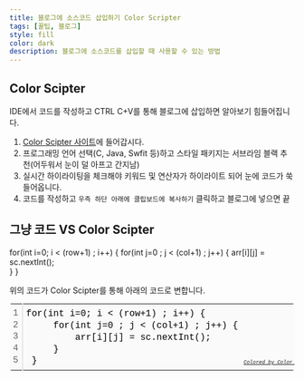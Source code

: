 ```yaml
---
title: 블로그에 소스코드 삽입하기 Color Scripter
tags: [꿀팁, 블로그]
style: fill
color: dark
description: 블로그에 소스코드를 삽입할 때 사용할 수 있는 방법
---
```


## Color Scipter
IDE에서 코드를 작성하고 CTRL C+V를 통해 블로그에 삽입하면 알아보기 힘들어집니다.

1. [Color Scipter 사이트](https://colorscripter.com/)에 들어갑시다.
2. 프로그래밍 언어 선택(C, Java, Swfit 등)하고 스타일 패키지는 서브라임 블랙 추천(어두워서 눈이 덜 아프고 간지남)
3. 실시간 하이라이팅을 체크해야 키워드 및 연산자가 하이라이트 되어 눈에 코드가 쑥 들어옵니다.
4. 코드를 작성하고 `우측 하단 아래에 클립보드에 복사하기` 클릭하고 블로그에 넣으면 끝


## 그냥 코드 VS Color Scipter 

for(int i=0; i < (row+1) ; i++) {
 	for(int j=0 ; j < (col+1) ; j++) {
 		arr[i][j] = sc.nextInt();					
 	}
 }

위의 코드가 Color Scipter를 통해 아래의 코드로 변합니다.

 <div class="colorscripter-code" style="color:#010101;font-family:Consolas, 'Liberation Mono', Menlo, Courier, monospace !important; position:relative !important;overflow:auto"><table class="colorscripter-code-table" style="margin:0;padding:0;border:none;background-color:#fafafa;border-radius:4px;" cellspacing="0" cellpadding="0"><tr><td style="padding:6px;border-right:2px solid #e5e5e5"><div style="margin:0;padding:0;word-break:normal;text-align:right;color:#666;font-family:Consolas, 'Liberation Mono', Menlo, Courier, monospace !important;line-height:130%"><div style="line-height:130%">1</div><div style="line-height:130%">2</div><div style="line-height:130%">3</div><div style="line-height:130%">4</div><div style="line-height:130%">5</div></div></td><td style="padding:6px 0;text-align:left"><div style="margin:0;padding:0;color:#010101;font-family:Consolas, 'Liberation Mono', Menlo, Courier, monospace !important;line-height:130%"><div style="padding:0 6px; white-space:pre; line-height:130%">for(int&nbsp;i=0;&nbsp;i&nbsp;&lt;&nbsp;(row+1)&nbsp;;&nbsp;i++)&nbsp;{</div><div style="padding:0 6px; white-space:pre; line-height:130%">&nbsp;&nbsp;&nbsp;&nbsp;&nbsp;for(int&nbsp;j=0&nbsp;;&nbsp;j&nbsp;&lt;&nbsp;(col+1)&nbsp;;&nbsp;j++)&nbsp;{</div><div style="padding:0 6px; white-space:pre; line-height:130%">&nbsp;&nbsp;&nbsp;&nbsp;&nbsp;&nbsp;&nbsp;&nbsp;&nbsp;arr[i][j]&nbsp;=&nbsp;sc.nextInt();&nbsp;&nbsp;&nbsp;&nbsp;&nbsp;&nbsp;&nbsp;&nbsp;&nbsp;&nbsp;&nbsp;&nbsp;&nbsp;&nbsp;&nbsp;&nbsp;&nbsp;&nbsp;&nbsp;&nbsp;</div><div style="padding:0 6px; white-space:pre; line-height:130%">&nbsp;&nbsp;&nbsp;&nbsp;&nbsp;}</div><div style="padding:0 6px; white-space:pre; line-height:130%">&nbsp;}</div></div><div style="text-align:right;margin-top:-13px;margin-right:5px;font-size:9px;font-style:italic"><a href="http://colorscripter.com/info#e" target="_blank" style="color:#e5e5e5text-decoration:none">Colored by Color Scripter</a></div></td><td style="vertical-align:bottom;padding:0 2px 4px 0"><a href="http://colorscripter.com/info#e" target="_blank" style="text-decoration:none;color:white"><span style="font-size:9px;word-break:normal;background-color:#e5e5e5;color:white;border-radius:10px;padding:1px">cs</span></a></td></tr></table></div>